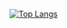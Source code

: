 [![Top Langs](https://github-readme-stats.vercel.app/api/top-langs/?username=UeharaS&count_private=true)](https://github.com/anuraghazra/github-readme-stats)
